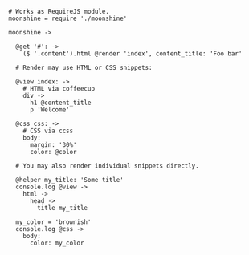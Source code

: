 
    # Works as RequireJS module.
    moonshine = require './moonshine'

    moonshine ->

      @get '#': ->
        ($ '.content').html @render 'index', content_title: 'Foo bar'

      # Render may use HTML or CSS snippets:

      @view index: ->
        # HTML via coffeecup
        div ->
          h1 @content_title
          p 'Welcome'

      @css css: ->
        # CSS via ccss
        body:
          margin: '30%'
          color: @color

      # You may also render individual snippets directly.

      @helper my_title: 'Some title'
      console.log @view ->
        html ->
          head ->
            title my_title

      my_color = 'brownish'
      console.log @css ->
        body:
          color: my_color
